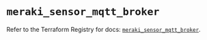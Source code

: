 # `meraki_sensor_mqtt_broker`

Refer to the Terraform Registry for docs: [`meraki_sensor_mqtt_broker`](https://registry.terraform.io/providers/ciscodevnet/meraki/1.7.1/docs/resources/sensor_mqtt_broker).
